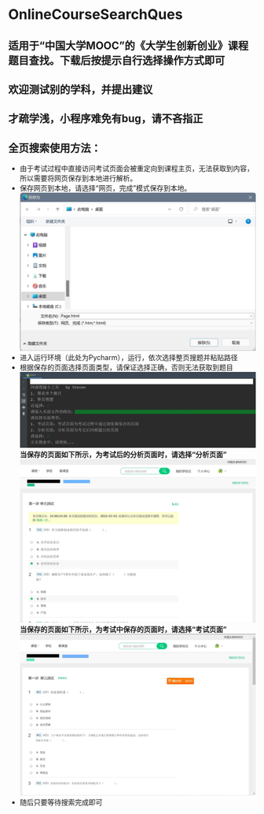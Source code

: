 # OnlineCourseSearchQues
## 适用于“中国大学MOOC”的《大学生创新创业》课程题目查找。下载后按提示自行选择操作方式即可
## 欢迎测试别的学科，并提出建议
## 才疏学浅，小程序难免有bug，请不吝指正
## 全页搜索使用方法：
* 由于考试过程中直接访问考试页面会被重定向到课程主页，无法获取到内容，所以需要将网页保存到本地进行解析。
* 保存网页到本地，请选择“网页，完成”模式保存到本地。
![image](https://github.com/Steven-Zhl/OnlineCourseSearchQues/blob/master/resources/IMG/readme/1-save.jpg)
* 进入运行环境（此处为Pycharm），运行，依次选择整页搜题并粘贴路径
* 根据保存的页面选择页面类型，请保证选择正确，否则无法获取到题目
![image](https://github.com/Steven-Zhl/OnlineCourseSearchQues/blob/master/resources/IMG/readme/2-cmd.jpg)
**当保存的页面如下所示，为考试后的分析页面时，请选择“分析页面”![image](https://github.com/Steven-Zhl/OnlineCourseSearchQues/blob/master/resources/IMG/readme/4-disp_exam.jpg)**
**当保存的页面如下所示，为考试中保存的页面时，请选择“考试页面”![image](https://github.com/Steven-Zhl/OnlineCourseSearchQues/blob/master/resources/IMG/readme/3-disp_analysis.jpg)**
* 随后只要等待搜索完成即可
